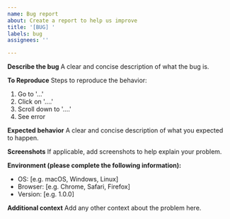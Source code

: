 ```yaml
---
name: Bug report
about: Create a report to help us improve
title: '[BUG] '
labels: bug
assignees: ''

---
```


**Describe the bug**
A clear and concise description of what the bug is.

**To Reproduce**
Steps to reproduce the behavior:
1. Go to '...'
2. Click on '....'
3. Scroll down to '....'
4. See error

**Expected behavior**
A clear and concise description of what you expected to happen.

**Screenshots**
If applicable, add screenshots to help explain your problem.

**Environment (please complete the following information):**
 - OS: [e.g. macOS, Windows, Linux]
 - Browser: [e.g. Chrome, Safari, Firefox]
 - Version: [e.g. 1.0.0]

**Additional context**
Add any other context about the problem here.
